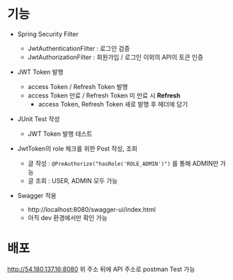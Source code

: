 # 기능
- Spring Security Filter
    - JwtAuthenticationFilter : 로그인 검증
    - JwtAuthorizationFilter : 회원가입 / 로그인 이외의 API의 토큰 인증

- JWT Token 발행
  - access Token / Refresh Token 발행
  - access Token 만료 / Refresh Token 미 만료 시 **Refresh**
      - access Token, Refresh Token 새로 발행 후 헤더에 담기

- JUnit Test 작성
  - JWT Token 발행 테스트
 
- JwtToken의 role 체크를 위한 Post 작성, 조회
  - 글 작성 : `@PreAuthorize("hasRole('ROLE_ADMIN')")` 를 통해 ADMIN만 가능
  - 글 조회 : USER, ADMIN 모두 가능

- Swagger 적용
  - http://localhost:8080/swagger-ui/index.html
  - 아직 dev 환경에서만 확인 가능

# 배포
http://54.180.137.16:8080
위 주소 뒤에 API 주소로 postman Test 가능
